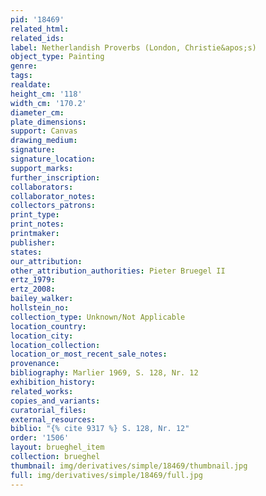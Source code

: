 ```yaml
---
pid: '18469'
related_html: 
related_ids: 
label: Netherlandish Proverbs (London, Christie&apos;s)
object_type: Painting
genre: 
tags: 
realdate: 
height_cm: '118'
width_cm: '170.2'
diameter_cm: 
plate_dimensions: 
support: Canvas
drawing_medium: 
signature: 
signature_location: 
support_marks: 
further_inscription: 
collaborators: 
collaborator_notes: 
collectors_patrons: 
print_type: 
print_notes: 
printmaker: 
publisher: 
states: 
our_attribution: 
other_attribution_authorities: Pieter Bruegel II
ertz_1979: 
ertz_2008: 
bailey_walker: 
hollstein_no: 
collection_type: Unknown/Not Applicable
location_country: 
location_city: 
location_collection: 
location_or_most_recent_sale_notes: 
provenance: 
bibliography: Marlier 1969, S. 128, Nr. 12
exhibition_history: 
related_works: 
copies_and_variants: 
curatorial_files: 
external_resources: 
biblio: "{% cite 9317 %} S. 128, Nr. 12"
order: '1506'
layout: brueghel_item
collection: brueghel
thumbnail: img/derivatives/simple/18469/thumbnail.jpg
full: img/derivatives/simple/18469/full.jpg
---
```

